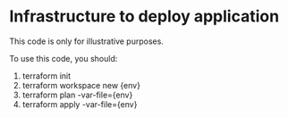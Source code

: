 # Infrastructure to deploy application

This code is only for illustrative purposes.

To use this code, you should:

1) terraform init
2) terraform workspace new {env}
3) terraform plan -var-file={env}
4) terraform apply -var-file={env}